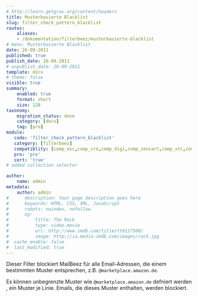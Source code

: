 ```yaml
---
# http://learn.getgrav.org/content/headers
title: Musterbasierte Blacklist
slug: filter_check_pattern_blacklist
routes:
    aliases:
    - /dokumentation/filterbeez/musterbasierte-blacklist
# menu: Musterbasierte Blacklist
date: 26-09-2011
published: true
publish_date: 26-09-2011
# unpublish_date: 26-09-2011
template: docs
# theme: false
visible: true
summary:
    enabled: true
    format: short
    size: 128
taxonomy:
    migration_status: done
    category: [docs]
    tag: [pro]
module:
   code: 'filter_check_pattern_blacklist'
   category: [filterbeez]
   compatiblity: [comp_osc,comp_cre,comp_digi,comp_zencart,comp_xtc,comp_xtcm2,comp_gambio,comp_saas]
   pro: 'pro'
   cert: 'true'      
# added collection selector

author:
    name: admin
metadata:
    author: admin
#      description: Your page description goes here
#      keywords: HTML, CSS, XML, JavaScript
#      robots: noindex, nofollow
#      og:
#          title: The Rock
#          type: video.movie
#          url: http://www.imdb.com/title/tt0117500/
#          image: http://ia.media-imdb.com/images/rock.jpg
#  cache_enable: false
#  last_modified: true
---
```


Dieser Filter blockiert MailBeez für alle Email-Adressen, die einem bestimmten Muster entsprechen, z.B. `@marketplace.amazon.de`.

Es können unbegrenzte Muster wie `@marketplace.amazon.de` defniert werden , ein Muster je Linie. Emails, die dieses Muster enthalten, werden blockiert.
